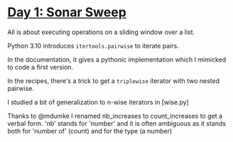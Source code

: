 # [Day 1: Sonar Sweep](https://adventofcode.com/2021/day/1)

All is about executing operations on a sliding window over a list.

Python 3.10 introduces `itertools.pairwise` to iterate pairs. 

In the documentation, it gives a pythonic implementation which I mimicked to code a first version.

In the recipes, there's a trick to get a `triplewise` iterator with two nested pairwise.

I studied a bit of generalization to n-wise iterators in [wise.py]

Thanks to @mdumke I renamed nb_increases to count_increases to get a verbal form. 'nb' stands for 'number'
and it is often ambiguous as it stands both for 'number of' (count) and for the type (a number)